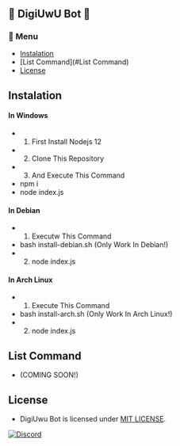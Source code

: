 #
## 🤖 DigiUwU Bot 🤖

### 🚀 Menu
- [Instalation](#Instalation)
- [List Command](#List Command)
- [License](#license)

## Instalation

#### In Windows
- 1. First Install Nodejs 12 
- 2. Clone This Repository
- 3. And Execute This Command
- npm i 
- node index.js

#### In Debian 
- 1. Executw This Command
- bash install-debian.sh (Only Work In Debian!)
- 2. node index.js

#### In Arch Linux 
- 1. Execute This Command
- bash install-arch.sh (Only Work In Arch Linux!)
- 2. node index.js

## List Command 
- (COMING SOON!)

## License
- DigiUwu Bot is licensed under [MIT LICENSE](https://github.com/IceCreamUwU/DigiUwU-Discord-Bot/LICENSE).

[![Discord](https://img.shields.io/discord/724163890803638273.svg?label=&logo=discord&logoColor=ffffff&color=7389D8&labelColor=6A7EC2)](https://discord.gg/ssMXe6uQga)

#